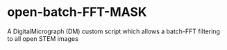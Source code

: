 # open-batch-FFT-MASK
A DigitalMicrograph (DM) custom script which allows a batch-FFT filtering to all open STEM images
